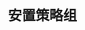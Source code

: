 ---
title: "安置策略组"
linkTitle: "Document"
_build:
 render: false 
weight: 2
collapsible: true
# icon: "/images/icons/index/product-icon-storage.svg"
---